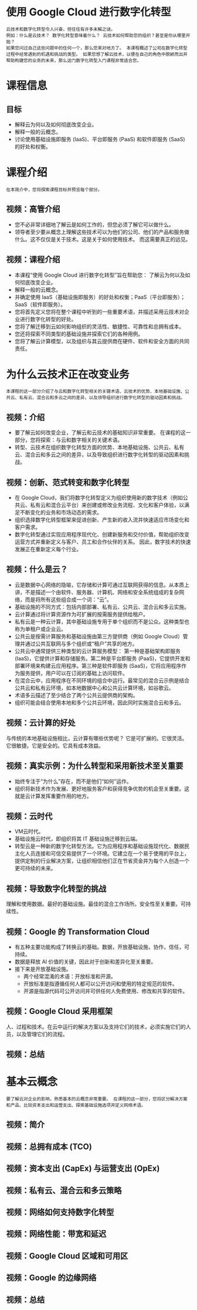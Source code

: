 # 使用 Google Cloud 进行数字化转型
    云技术和数字化转型令人兴奋，但往往有许多未解之谜。  
    例如：什么是云技术？ 数字化转型意味着什么？ 云技术如何帮助您的组织？甚至是你从哪里开始？  
    如果您问过自己这些问题中的任何一个，那么您来对地方了。 本课程概述了公司在数字化转型过程中经常遇到的机遇和挑战的类型。 如果您想了解云技术，以便在自己的角色中脱颖而出并帮助构建您的业务的未来，那么这门数字化转型入门课程非常适合您。

# 课程信息
## 目标
* 解释云为何以及如何彻底改变企业。
* 解释一般的云概念。
* 讨论使用基础设施即服务 (IaaS)、平台即服务 (PaaS) 和软件即服务 (SaaS) 的好处和权衡。

# 课程介绍
    在本简介中，您将探索课程目标并预览每个部分。

## 视频：高管介绍
* 您不必非常详细地了解云是如何工作的，但您必须了解它可以做什么。
* 领导者至少要从概念上理解这些技术可以为他们的公司、他们的产品和服务做什么。这不仅仅是关于技术。这是关于如何使用技术。 而这需要真正的远见。

## 视频：课程介绍
* 本课程“使用 Google Cloud 进行数字化转型”旨在帮助您： 了解云为何以及如何彻底改变企业。
* 解释一般的云概念。
* 并确定使用 IaaS（基础设施即服务）的好处和权衡；PaaS（平台即服务）；SaaS（软件即服务）。
* 您将首先定义您将在整个课程中听到的一些重要术语，并描述采用云技术对企业进行数字化转型的好处。
* 您将了解迁移到云如何影响组织的灵活性、敏捷性、可靠性和总拥有成本。
* 您还将探索不同类型的基础设施并探索它们的各种用例。
* 您将了解云计算模型，以及组织与其云提供商在硬件、软件和安全方面的共同责任。

# 为什么云技术正在改变业务
    本课程的这一部分介绍了与云和数字化转型相关的关键术语、云技术的优势、本地基础设施、公共云、私有云、混合云和多云之间的差异，以及领导组织进行数字化转型的驱动因素和挑战。
## 视频：介绍
* 要了解云如何改变企业，了解云和云技术的基础知识非常重要。 在课程的这一部分，您将探索：与云和数字相关的关键术语。
* 转型、云技术在组织数字化转型方面的优势、本地基础设施、公共云、私有云、混合云和多云之间的差异，以及导致组织进行数字化转型的驱动因素和挑战。

## 视频：创新、范式转变和数字化转型
* 在 Google Cloud，我们将数字化转型定义为组织使用新的数字技术（例如公共云、私有云和混合云平台）来创建或修改业务流程、文化和客户体验，以满足不断变化的业务和市场动态的需求。
* 组织选择数字化转型框架来促进创新、产生新的收入流并快速适应市场变化和客户需求。
* 数字化转型通过实现应用程序现代化、创建新服务和交付价值，帮助组织改变运营方式并重新定义与客户、员工和合作伙伴的关系。
因此，数字技术的快速发展正在重新定义每个行业。

## 视频：什么是云？
* 云是数据中心网络的隐喻，它存储和计算可通过互联网获得的信息。从本质上讲，不是描述一个由软件、服务器、计算机、网络和安全系统组成的复杂网络，而是将所有这些组合成一个词：“云”。
* 基础设施的不同方式：包括内部部署、私有云、公共云、混合云和多云实施。
* 云计算通过将计算资源作为可扩展的按需服务提供给租户。
* 私有云是一种云计算，其中基础设施专用于单个组织而不是公众。这种类型也称为单租户或企业云。
* 公共云是按需计算服务和基础设施由第三方提供商（例如 Google Cloud）管理并通过公共互联网与多个组织或“租户”共享的地方。
* 公共云中通常提供三种类型的云计算服务模型： 第一种是基础架构即服务 (IaaS)，它提供计算和存储服务。第二种是平台即服务 (PaaS)，它提供开发和部署环境来构建云应用程序。第三种是软件即服务 (SaaS)，它将应用程序作为服务提供，用户可以在订阅的基础上访问软件。
* 在混合云中，应用程序在不同环境的组合中运行。最常见的混合云示例是结合公共云和私有云环境，如本地数据中心和公共云计算环境，如谷歌云。
* 术语多云描述了至少结合了两个公共云提供商的架构。
* 组织可能会结合使用本地和多个公共云环境，因此同时实施混合云和多云。

## 视频：云计算的好处
与传统的本地基础设施相比，云计算有哪些优势呢？ 它是可扩展的。它很灵活。它很敏捷。它是安全的。它具有成本效益。

## 视频：真实示例：为什么转型和采用新技术至关重要
* 始终专注于“为什么”存在，而不是他们“如何”运作。
* 组织将新技术作为发展、更好地服务客户和获得竞争优势的机会至关重要。这就是云计算发挥重要作用的地方。

## 视频：云时代
* VM云时代。
* 基础设施云时代，即组织将其 IT 基础设施迁移到云端。
* 转型云是一种新的数字化转型方法。它为应用程序和基础设施现代化、数据民主化人员连接和可信交易提供了一个环境。它建立在一个易于使用的平台上，提供定制的行业解决方案，让组织相信他们正在节省资金并为每个人创造一个更可持续的未来。

## 视频：导致数字化转型的挑战
理解和使用数据。最好的基础设施。最佳的混合工作场所。安全性至关重要。可持续性。

## 视频：Google 的 Transformation Cloud
* 有五种主要功能构成了转换云的基础。数据，开放基础设施，协作，信任，可持续。
* 数据是释放 AI 价值的关键，因此对于创新和差异化至关重要。
* 接下来是开放基础设施。
  * 两个经常混淆的术语：开放标准和开源。
  * 开放标准是指遵循任何人都可以公开访问和使用的特定规范的软件。
  * 开源是指源代码可公开访问并可供任何人免费使用、修改和共享的软件。

## 视频：Google Cloud 采用框架
人、过程和技术。在云中运行的解决方案以及支持它们的技术，必须实施它们的人员，以及管理它们的流程。

## 视频：总结

# 基本云概念
    要了解云对企业的影响，熟悉基本的云概念非常重要。 在课程的这一部分，您将区分解决方案和产品、比较资本支出和运营支出、探索基础设施选项并定义网络术语。

## 视频：简介
## 视频：总拥有成本 (TCO)
## 视频：资本支出 (CapEx) 与运营支出 (OpEx)
## 视频：私有云、混合云和多云策略
## 视频：网络如何支持数字化转型
## 视频：网络性能：带宽和延迟
## 视频：Google Cloud 区域和可用区
## 视频：Google 的边缘网络
## 视频：总结